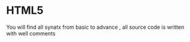 # HTML5
You will find all synatx from basic to advance , all source code is written with well comments 
